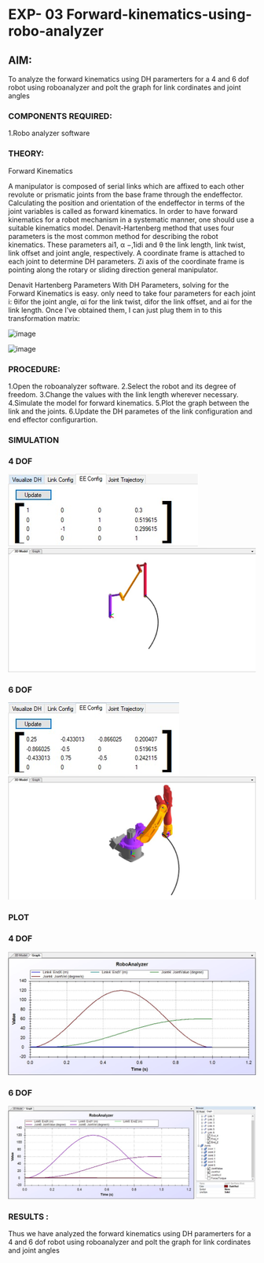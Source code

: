 # EXP- 03 Forward-kinematics-using-robo-analyzer

## AIM: 
To analyze the forward kinematics using DH paramerters for a 4 and 6 dof robot using roboanalyzer and polt the graph for link cordinates and joint angles
### COMPONENTS REQUIRED:
1.Robo analyzer software  


### THEORY: 
  
Forward Kinematics

A manipulator is composed of serial links which are affixed to each other revolute or prismatic joints from the base frame through the endeffector. 
Calculating the position and orientation of the endeffector in terms of the joint variables is called as forward kinematics. 
In order to have forward kinematics for a robot mechanism in a systematic manner, one should use a suitable kinematics model. 
Denavit-Hartenberg method that uses four parameters is the most common method for describing the robot kinematics. 
These parameters ai1, α −,1idi and θ the link length, link twist, link offset and joint angle, respectively. 
A coordinate frame is attached to each joint to determine DH parameters. Zi axis of the coordinate frame is pointing along the rotary or sliding direction general manipulator.

Denavit Hartenberg Parameters
With DH Parameters, solving for the Forward Kinematics is easy.  only need to take four parameters for each joint 
i: θifor the joint angle, 
αi for the link twist, 
difor the link offset, and 
ai for the link length. Once I’ve obtained them, I can just plug them in to this transformation matrix:


![image](https://user-images.githubusercontent.com/36288975/170172719-ed7befc9-2894-4344-bfd5-be831bb05308.png)

 ![image](https://user-images.githubusercontent.com/36288975/170172766-b8aeb788-7fd7-4de7-b340-f04656707ebd.png)

 

### PROCEDURE:
1.Open the roboanalyzer software.
2.Select the robot and its degree of freedom.
3.Change the values with the link length wherever necessary.
4.Simulate the model for forward kinematics.
5.Plot the graph between the link and the joints.
6.Update the DH parametes of the link configuration and end effector configurartion.

### SIMULATION 
### 4 DOF
![](https://github.com/VishalGowthaman/Forward-kinematics-using-robot-analyzer/blob/main/4%20DOF%20EE%20CODING.jpg)
![](https://github.com/VishalGowthaman/Forward-kinematics-using-robot-analyzer/blob/main/4%20DOF%20WORKSPACE.jpg)

### 6 DOF
![](https://github.com/VishalGowthaman/Forward-kinematics-using-robot-analyzer/blob/main/6%20DOF%20EECODING.jpg)
![](https://github.com/VishalGowthaman/Forward-kinematics-using-robot-analyzer/blob/main/6%20DOF%20WORKSPACE.jpg)

### PLOT 
### 4 DOF
![](https://github.com/VishalGowthaman/Forward-kinematics-using-robot-analyzer/blob/main/4%20DOF%20graph.jpg)
### 6 DOF
![](https://github.com/VishalGowthaman/Forward-kinematics-using-robot-analyzer/blob/main/6%20DOF%20GRAPH.jpg)
 
### RESULTS : 
Thus we have analyzed the forward kinematics using DH paramerters for a 4 and 6 dof robot using roboanalyzer and polt the graph for link cordinates and joint angles

